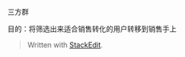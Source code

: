 三方群

目的：将筛选出来适合销售转化的用户转移到销售手上



> Written with [StackEdit](https://stackedit.io/).
<!--stackedit_data:
eyJoaXN0b3J5IjpbMTY5OTQ1NTY1MCw3MzA5OTgxMTZdfQ==
-->